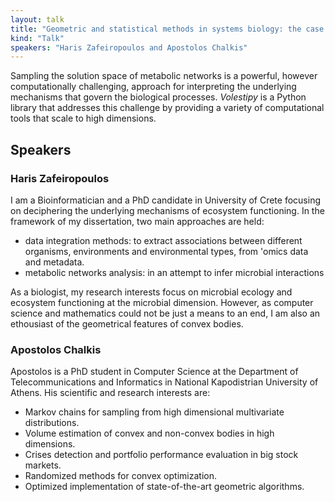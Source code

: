 ```yaml
---
layout: talk
title: "Geometric and statistical methods in systems biology: the case of metabolic networks"
kind: "Talk"
speakers: "Haris Zafeiropoulos and Apostolos Chalkis"
---
```


Sampling the solution space of metabolic networks is a powerful, however computationally challenging, approach for interpreting the underlying mechanisms that govern the biological processes. *Volestipy* is a Python library that addresses this challenge by providing a variety of computational tools that scale to high dimensions.

## Speakers

### Haris Zafeiropoulos

I am a Bioinformatician and a PhD candidate in University of Crete focusing on deciphering the underlying mechanisms of ecosystem functioning.
In the framework of my dissertation, two main approaches are held: 
* data integration methods: to extract associations between different organisms, environments and environmental types, from 'omics data and metadata.
* metabolic networks analysis: in an attempt to infer microbial interactions 

As a biologist, my research interests focus on microbial ecology and ecosystem functioning at the microbial dimension. 
However, as computer science and mathematics could not be just a means to an end, I am also an ethousiast of the geometrical features of convex bodies.

### Apostolos Chalkis

Apostolos is a PhD student in Computer Science at the Department of Telecommunications and Informatics in National Kapodistrian University of Athens. His scientific and research interests are:

- Markov chains for sampling from high dimensional multivariate distributions.
- Volume estimation of convex and non-convex bodies in high dimensions.
- Crises detection and portfolio performance evaluation in big stock markets.
- Randomized methods for convex optimization.
- Optimized implementation of state-of-the-art geometric algorithms.
